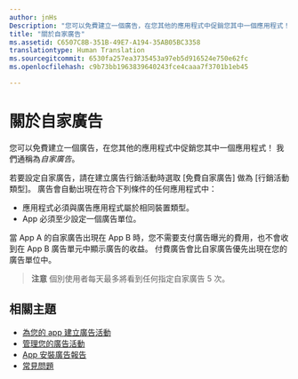```yaml
---
author: jnHs
Description: "您可以免費建立一個廣告，在您其他的應用程式中促銷您其中一個應用程式！ 我們通稱為自家廣告。"
title: "關於自家廣告"
ms.assetid: C6507C8B-351B-49E7-A194-35AB05BC3358
translationtype: Human Translation
ms.sourcegitcommit: 6530fa257ea3735453a97eb5d916524e750e62fc
ms.openlocfilehash: c9b73bb1963839640243fce4caaa7f3701b1eb45

---
```


# 關於自家廣告


您可以免費建立一個廣告，在您其他的應用程式中促銷您其中一個應用程式！ 我們通稱為*自家廣告*。

若要設定自家廣告，請在建立廣告行銷活動時選取 \[免費自家廣告\] 做為 \[行銷活動類型\]。 廣告會自動出現在符合下列條件的任何應用程式中：

-   應用程式必須與廣告應用程式屬於相同裝置類型。
-   App 必須至少設定一個廣告單位。

當 App A 的自家廣告出現在 App B 時，您不需要支付廣告曝光的費用，也不會收到在 App B 廣告單元中顯示廣告的收益。 付費廣告會比自家廣告優先出現在您的廣告單位中。

> **注意** 個別使用者每天最多將看到任何指定自家廣告 5 次。

 

## 相關主題


* [為您的 app 建立廣告活動](create-an-ad-campaign-for-your-app.md)
* [管理您的廣告活動](managing-your-ad-campaign.md)
* [App 安裝廣告報告](app-install-ads-reports.md)
* [常見問題](common-questions.md)





<!--HONumber=Jun16_HO4-->



